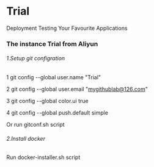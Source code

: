 # Trial

Deployment Testing Your Favourite Applications

### The instance Trial from Aliyun

###### 1.Setup git configration
1 git config --global user.name "Trial"

2 git config --global user.email "mygithublab@126.com"

3 git config --global color.ui true

4 git config --global push.default simple

Or run gitconf.sh script

###### 2.Install docker 

Run docker-installer.sh script
